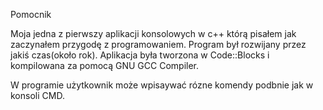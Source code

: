 Pomocnik

Moja jedna z pierwszy aplikacji konsolowych w c++ którą pisałem jak zaczynałem przygodę z programowaniem.
Program był rozwijany przez jakiś czas(około rok).
Aplikacja była tworzona w Code::Blocks i kompilowana za pomocą GNU GCC Compiler.

W programie użytkownik może wpisaywać rózne komendy podbnie jak w konsoli CMD.
